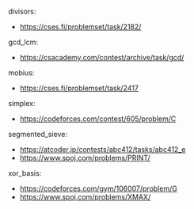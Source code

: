 divisors:
- https://cses.fi/problemset/task/2182/

gcd_lcm:
- https://csacademy.com/contest/archive/task/gcd/

mobius:
- https://cses.fi/problemset/task/2417

simplex:
- https://codeforces.com/contest/605/problem/C

segmented_sieve:
- https://atcoder.jp/contests/abc412/tasks/abc412_e
- https://www.spoj.com/problems/PRINT/

xor_basis:
- https://codeforces.com/gym/106007/problem/G
- https://www.spoj.com/problems/XMAX/ 

